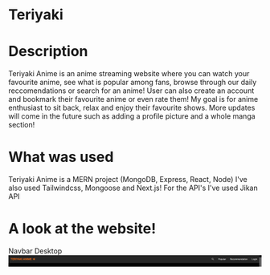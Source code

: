 # Teriyaki

# Description
Teriyaki Anime is an anime streaming website where you can watch your favourite anime, see what is popular among fans, browse through our daily reccomendations or search for an anime! User can also create an account and bookmark their favourite anime or even rate them! My goal is for anime enthusiast to sit back, relax and enjoy their favourite shows. More updates will come in the future such as adding a profile picture and a whole manga section! 

# What was used
Teriyaki Anime is a MERN project (MongoDB, Express, React, Node) I've also used Tailwindcss, Mongoose and Next.js! For the API's I've used Jikan API


# A look at the website!

Navbar Desktop 
![Navbar](image.png)
